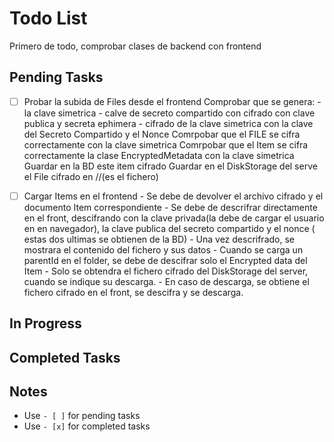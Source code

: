 # Todo List


Primero de todo, comprobar clases de backend con frontend

## Pending Tasks
- [ ] Probar la subida de Files desde el frontend
        Comprobar que se genera:
            - la clave simetrica
            - calve de secreto compartido con cifrado con clave publica y secreta ephimera
            - cifrado de la clave simetrica con la clave del Secreto Compartido y el Nonce
        Comrpobar que el FILE se cifra correctamente con la clave simetrica
        Comrpobar que el Item se cifra correctamente la clase EncryptedMetadata con la clave simetrica
        Guardar en la BD este item cifrado
        Guardar en el DiskStorage del serve el File cifrado en /<userId>/<itemId>(es el fichero)

- [ ] Cargar Items en el frontend
        - Se debe de devolver el archivo cifrado y el documento Item correspondiente
        - Se debe de descrifrar directamente en el front, descifrando con la clave privada(la debe de cargar el usuario en en navegador), la clave publica del secreto compartido y el nonce ( estas dos ultimas se obtienen de la BD)
        - Una vez descrifrado, se mostrara el contenido del fichero y sus datos
        - Cuando se carga un parentId en el folder, se debe de descifrar solo el Encrypted data del Item
        - Solo se obtendra el fichero cifrado del DiskStorage del server, cuando se indique su descarga.
            - En caso de descarga, se obtiene el fichero cifrado en el front, se descifra y se descarga.

## In Progress

## Completed Tasks

## Notes
- Use `- [ ]` for pending tasks
- Use `- [x]` for completed tasks